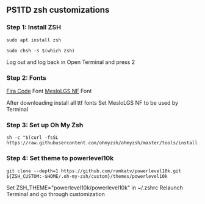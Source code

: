 ## PS1TD zsh customizations

### Step 1: Install ZSH
```
sudo apt install zsh
```
```
sudo chsh -s $(which zsh)
```
Log out and log back in
Open Terminal and press 2

### Step 2: Fonts
[Fira Code](https://github.com/tonsky/FiraCode) Font
[MesloLGS NF](https://github.com/romkatv/powerlevel10k#fonts) Font

After downloading install all ttf fonts
Set MesloLGS NF to be used by Terminal

### Step 3: Set up Oh My Zsh
```
sh -c "$(curl -fsSL https://raw.githubusercontent.com/ohmyzsh/ohmyzsh/master/tools/install.sh)"
```

### Step 4: Set theme to powerlevel10k
```
git clone --depth=1 https://github.com/romkatv/powerlevel10k.git ${ZSH_CUSTOM:-$HOME/.oh-my-zsh/custom}/themes/powerlevel10k
```
Set ZSH_THEME="powerlevel10k/powerlevel10k" in ~/.zshrc
Relaunch Terminal and go through customization
